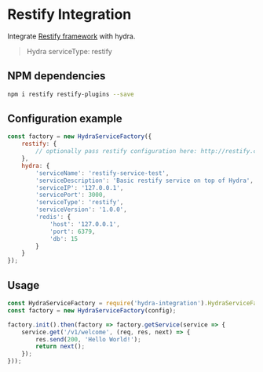 # Restify Integration #
Integrate [Restify framework](http://restify.com) with hydra.
> Hydra serviceType: restify


## NPM dependencies
```bash
npm i restify restify-plugins --save
```

## Configuration example ##
```js
const factory = new HydraServiceFactory({
    restify: {
        // optionally pass restify configuration here: http://restify.com/#creating-a-server
    },
    hydra: {
        'serviceName': 'restify-service-test',
        'serviceDescription': 'Basic restify service on top of Hydra',
        'serviceIP': '127.0.0.1',
        'servicePort': 3000,
        'serviceType': 'restify',
        'serviceVersion': '1.0.0',
        'redis': {
            'host': '127.0.0.1',
            'port': 6379,
            'db': 15
        }
    }
});
```

## Usage
```js
const HydraServiceFactory = require('hydra-integration').HydraServiceFactory;
const factory = new HydraServiceFactory(config);

factory.init().then(factory => factory.getService(service => {
    service.get('/v1/welcome', (req, res, next) => {
        res.send(200, 'Hello World!');
        return next();
    });
}));
```
